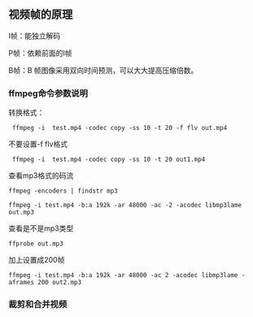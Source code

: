 ## 视频帧的原理

I帧：能独立解码

P帧：依赖前面的I帧

B帧：B 帧图像采用双向时间预测，可以大大提高压缩倍数。

### ffmpeg命令参数说明

转换格式：

```
 ffmpeg -i  test.mp4 -codec copy -ss 10 -t 20 -f flv out.mp4
```

不要设置-f flv格式
```
 ffmpeg -i  test.mp4 -codec copy -ss 10 -t 20 out1.mp4
```

查看mp3格式的码流
```
ffmpeg -encoders | findstr mp3
```

```
ffmpeg -i test.mp4 -b:a 192k -ar 48000 -ac -2 -acodec libmp3lame out.mp3
```

查看是不是mp3类型
```
ffprobe out.mp3
```

加上设置成200帧

```
ffmpeg -i test.mp4 -b:a 192k -ar 48000 -ac 2 -acodec libmp3lame -aframes 200 out2.mp3
```

### 裁剪和合并视频



